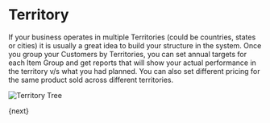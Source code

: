 <!-- add-breadcrumbs -->
# Territory

If your business operates in multiple Territories (could be countries, states
or cities) it is usually a great idea to build your structure in the system.
Once you group your Customers by Territories, you can set annual targets for
each Item Group and get reports that will show your actual performance in the
territory v/s what you had planned.
You can also set different pricing for the same product sold across different territories.

<img class="screenshot" alt="Territory Tree" src="{{docs_base_url}}/assets/img/crm/territory-tree.png">

{next}